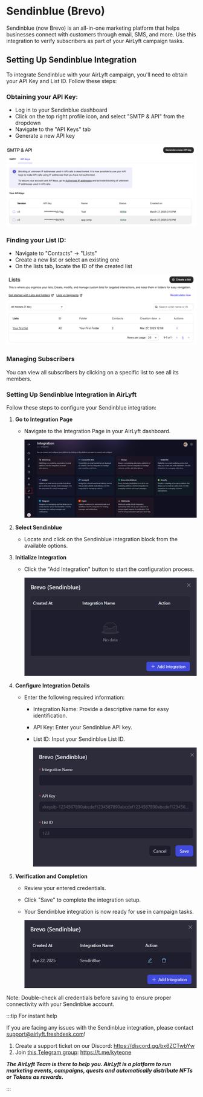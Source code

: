 # Sendinblue (Brevo)

Sendinblue (now Brevo) is an all-in-one marketing platform that helps businesses connect with customers through email, SMS, and more. Use this integration to verify subscribers as part of your AirLyft campaign tasks.

## Setting Up Sendinblue Integration

To integrate Sendinblue with your AirLyft campaign, you'll need to obtain your API Key and List ID. Follow these steps:

### Obtaining your API Key:

- Log in to your Sendinblue dashboard
- Click on the top right profile icon, and select "SMTP & API" from the dropdown
- Navigate to the "API Keys" tab
- Generate a new API key

![Sendinblue API Key](../../images/EmailSendinBlueAPI.png)

### Finding your List ID:

- Navigate to "Contacts" → "Lists"
- Create a new list or select an existing one
- On the lists tab, locate the ID of the created list

![Sendinblue List ID](../../images/EmailSendinBlueLists.png)

### Managing Subscribers

You can view all subscribers by clicking on a specific list to see all its members.

### Setting Up Sendinblue Integration in AirLyft

Follow these steps to configure your Sendinblue integration:

1. **Go to Integration Page**

   - Navigate to the Integration Page in your AirLyft dashboard.

     ![Integration Page](../../images/integrationPage.png)

2. **Select Sendinblue**

   - Locate and click on the Sendinblue integration block from the available options.

3. **Initialize Integration**

   - Click the "Add Integration" button to start the configuration process.

     ![MailerLite Block](../../images/sendinblueAdd.png)

4. **Configure Integration Details**

   - Enter the following required information:

     - Integration Name: Provide a descriptive name for easy identification.
     - API Key: Enter your Sendinblue API key.
     - List ID: Input your Sendinblue List ID.

       ![Sendinblue Block](../../images/sendinblueForm.png)

5. **Verification and Completion**

   - Review your entered credentials.
   - Click "Save" to complete the integration setup.
   - Your Sendinblue integration is now ready for use in campaign tasks.

     ![Sendinblue Integration](../../images/sendinblueCreated.png)

Note: Double-check all credentials before saving to ensure proper connectivity with your Sendinblue account.

:::tip For instant help

If you are facing any issues with the Sendinblue integration, please contact [support@airlyft.freshdesk.com](mailto:support@airlyft.freshdesk.com)!

1. Create a support ticket on our Discord: https://discord.gg/bx6ZCTwbYw
2. Join [this Telegram group](https://t.me/kyteone): https://t.me/kyteone

**_The AirLyft Team is there to help you. AirLyft is a platform to run marketing events, campaigns, quests and automatically distribute NFTs or Tokens as rewards._**

:::
